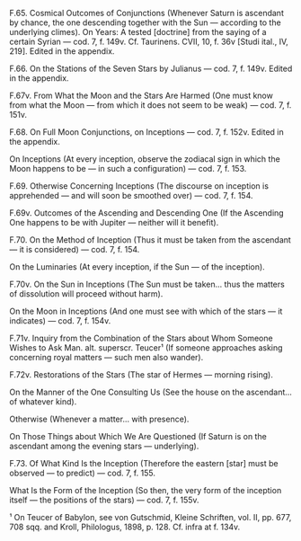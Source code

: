 F.65. Cosmical Outcomes of Conjunctions (Whenever Saturn is ascendant by chance, the one descending together with the Sun — according to the underlying climes). On Years: A tested [doctrine] from the saying of a certain Syrian — cod. 7, f. 149v. Cf. Taurinens. CVII, 10, f. 36v [Studi ital., IV, 219]. Edited in the appendix.

F.66. On the Stations of the Seven Stars by Julianus — cod. 7, f. 149v. Edited in the appendix.

F.67v. From What the Moon and the Stars Are Harmed (One must know from what the Moon — from which it does not seem to be weak) — cod. 7, f. 151v.

F.68. On Full Moon Conjunctions, on Inceptions — cod. 7, f. 152v. Edited in the appendix.

On Inceptions (At every inception, observe the zodiacal sign in which the Moon happens to be — in such a configuration) — cod. 7, f. 153.

F.69. Otherwise Concerning Inceptions (The discourse on inception is apprehended — and will soon be smoothed over) — cod. 7, f. 154.

F.69v. Outcomes of the Ascending and Descending One (If the Ascending One happens to be with Jupiter — neither will it benefit).

F.70. On the Method of Inception (Thus it must be taken from the ascendant — it is considered) — cod. 7, f. 154.

On the Luminaries (At every inception, if the Sun — of the inception).

F.70v. On the Sun in Inceptions (The Sun must be taken... thus the matters of dissolution will proceed without harm).

On the Moon in Inceptions (And one must see with which of the stars — it indicates) — cod. 7, f. 154v.

F.71v. Inquiry from the Combination of the Stars about Whom Someone Wishes to Ask Man. alt. superscr. Teucer¹ (If someone approaches asking concerning royal matters — such men also wander).

F.72v. Restorations of the Stars (The star of Hermes — morning rising).

On the Manner of the One Consulting Us (See the house on the ascendant... of whatever kind).

Otherwise (Whenever a matter... with presence).

On Those Things about Which We Are Questioned (If Saturn is on the ascendant among the evening stars — underlying).

F.73. Of What Kind Is the Inception (Therefore the eastern [star] must be observed — to predict) — cod. 7, f. 155.

What Is the Form of the Inception (So then, the very form of the inception itself — the positions of the stars) — cod. 7, f. 155v.

¹ On Teucer of Babylon, see von Gutschmid, Kleine Schriften, vol. II, pp. 677, 708 sqq. and Kroll, Philologus, 1898, p. 128. Cf. infra at f. 134v.
